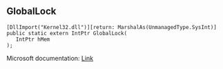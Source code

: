 ## GlobalLock

```
[DllImport("Kernel32.dll")][return: MarshalAs(UnmanagedType.SysInt)]
public static extern IntPtr GlobalLock(
   IntPtr hMem
);
```

Microsoft documentation: [Link](https://docs.microsoft.com/en-us/windows/win32/api/winbase/nf-winbase-globallock)
